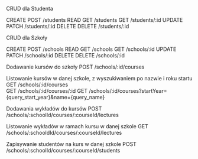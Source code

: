 CRUD dla Studenta

CREATE
	POST /students
READ
	GET /students
	GET /students/:id
UPDATE
	PATCH /students/:id
DELETE
	DELETE /students/:id

CRUD dla Szkoły

CREATE
	POST /schools
READ
	GET /schools
	GET /schools/:id
UPDATE
	PATCH /schools/:id
DELETE
	DELETE /schools/:id

Dodawanie kursów do szkoły
	POST /schools/:id/courses

Listowanie kursów w danej szkole, z wyszukiwaniem po nazwie i roku startu
	GET /schools/:id/courses	
	GET /schools/:id/courses/:id
	GET /schools/:id/courses?startYear={query_start_year}&name={query_name}

Dodawania wykładów do kursów
	POST /schools/:schoolId/courses/:courseId/lectures

Listowanie wykładów w ramach kursu w danej szkole
	GET /schools/:schooldId/courses/:courseId/lectures

Zapisywanie studentów na kurs w danej szkole
	POST /schools/:schoolId/courses/:courseId/students
